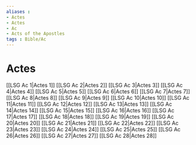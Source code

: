 ```yaml
---
aliases : 
- Actes
- Actes
- Ac
- Acts of the Apostles
tags : Bible/Ac
---
```


# Actes

[[LSG Ac 1|Actes 1]]
[[LSG Ac 2|Actes 2]]
[[LSG Ac 3|Actes 3]]
[[LSG Ac 4|Actes 4]]
[[LSG Ac 5|Actes 5]]
[[LSG Ac 6|Actes 6]]
[[LSG Ac 7|Actes 7]]
[[LSG Ac 8|Actes 8]]
[[LSG Ac 9|Actes 9]]
[[LSG Ac 10|Actes 10]]
[[LSG Ac 11|Actes 11]]
[[LSG Ac 12|Actes 12]]
[[LSG Ac 13|Actes 13]]
[[LSG Ac 14|Actes 14]]
[[LSG Ac 15|Actes 15]]
[[LSG Ac 16|Actes 16]]
[[LSG Ac 17|Actes 17]]
[[LSG Ac 18|Actes 18]]
[[LSG Ac 19|Actes 19]]
[[LSG Ac 20|Actes 20]]
[[LSG Ac 21|Actes 21]]
[[LSG Ac 22|Actes 22]]
[[LSG Ac 23|Actes 23]]
[[LSG Ac 24|Actes 24]]
[[LSG Ac 25|Actes 25]]
[[LSG Ac 26|Actes 26]]
[[LSG Ac 27|Actes 27]]
[[LSG Ac 28|Actes 28]]
